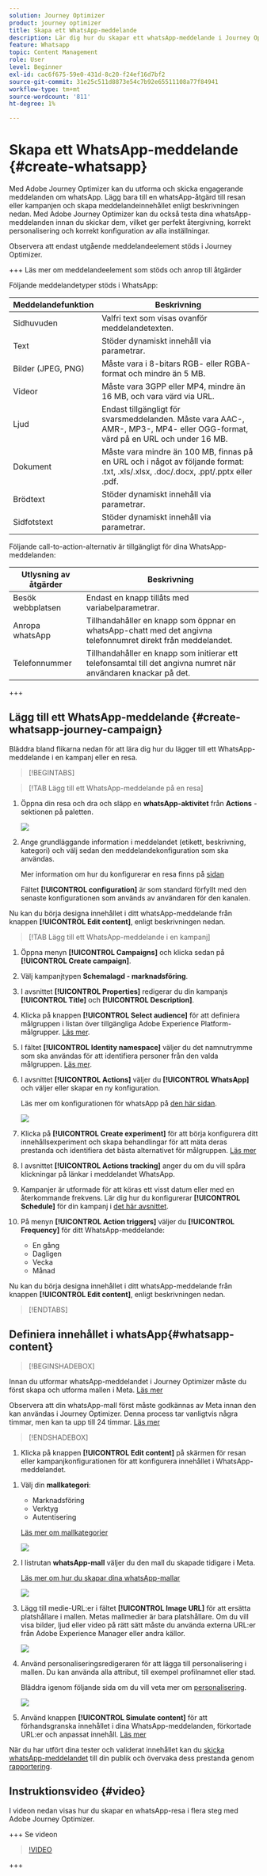 ```yaml
---
solution: Journey Optimizer
product: journey optimizer
title: Skapa ett WhatsApp-meddelande
description: Lär dig hur du skapar ett whatsApp-meddelande i Journey Optimizer
feature: Whatsapp
topic: Content Management
role: User
level: Beginner
exl-id: cac6f675-59e0-431d-8c20-f24ef16d7bf2
source-git-commit: 31e25c511d8873e54c7b92e65511108a77f84941
workflow-type: tm+mt
source-wordcount: '811'
ht-degree: 1%

---
```



# Skapa ett WhatsApp-meddelande {#create-whatsapp}

Med Adobe Journey Optimizer kan du utforma och skicka engagerande meddelanden om whatsApp. Lägg bara till en whatsApp-åtgärd till resan eller kampanjen och skapa meddelandeinnehållet enligt beskrivningen nedan. Med Adobe Journey Optimizer kan du också testa dina whatsApp-meddelanden innan du skickar dem, vilket ger perfekt återgivning, korrekt personalisering och korrekt konfiguration av alla inställningar.

Observera att endast utgående meddelandeelement stöds i Journey Optimizer.

+++ Läs mer om meddelandeelement som stöds och anrop till åtgärder

Följande meddelandetyper stöds i WhatsApp:

| Meddelandefunktion | Beskrivning |
|-|-|
| Sidhuvuden | Valfri text som visas ovanför meddelandetexten. |
| Text | Stöder dynamiskt innehåll via parametrar. |
| Bilder (JPEG, PNG) | Måste vara i 8-bitars RGB- eller RGBA-format och mindre än 5 MB. |
| Videor | Måste vara 3GPP eller MP4, mindre än 16 MB, och vara värd via URL. |
| Ljud | Endast tillgängligt för svarsmeddelanden. Måste vara AAC-, AMR-, MP3-, MP4- eller OGG-format, värd på en URL och under 16 MB. |
| Dokument | Måste vara mindre än 100 MB, finnas på en URL och i något av följande format: .txt, .xls/.xlsx, .doc/.docx, .ppt/.pptx eller .pdf. |
| Brödtext | Stöder dynamiskt innehåll via parametrar. |
| Sidfotstext | Stöder dynamiskt innehåll via parametrar. |

Följande call-to-action-alternativ är tillgängligt för dina WhatsApp-meddelanden:

| Utlysning av åtgärder | Beskrivning |
|-|-|
| Besök webbplatsen | Endast en knapp tillåts med variabelparametrar. |
| Anropa whatsApp | Tillhandahåller en knapp som öppnar en whatsApp-chatt med det angivna telefonnumret direkt från meddelandet. |
| Telefonnummer | Tillhandahåller en knapp som initierar ett telefonsamtal till det angivna numret när användaren knackar på det. |

+++

## Lägg till ett WhatsApp-meddelande {#create-whatsapp-journey-campaign}

Bläddra bland flikarna nedan för att lära dig hur du lägger till ett WhatsApp-meddelande i en kampanj eller en resa.

>[!BEGINTABS]

>[!TAB Lägg till ett WhatsApp-meddelande på en resa]

1. Öppna din resa och dra och släpp en **whatsApp-aktivitet** från **Actions** -sektionen på paletten.

   ![](assets/whatsapp-create-jo.png)

1. Ange grundläggande information i meddelandet (etikett, beskrivning, kategori) och välj sedan den meddelandekonfiguration som ska användas.

   Mer information om hur du konfigurerar en resa finns på [sidan](../building-journeys/journey-gs.md)

   Fältet **[!UICONTROL configuration]** är som standard förfyllt med den senaste konfigurationen som används av användaren för den kanalen.

Nu kan du börja designa innehållet i ditt whatsApp-meddelande från knappen **[!UICONTROL Edit content]**, enligt beskrivningen nedan.

>[!TAB Lägg till ett WhatsApp-meddelande i en kampanj]

1. Öppna menyn **[!UICONTROL Campaigns]** och klicka sedan på **[!UICONTROL Create campaign]**.

1. Välj kampanjtypen **Schemalagd - marknadsföring**.

1. I avsnittet **[!UICONTROL Properties]** redigerar du din kampanjs **[!UICONTROL Title]** och **[!UICONTROL Description]**.

1. Klicka på knappen **[!UICONTROL Select audience]** för att definiera målgruppen i listan över tillgängliga Adobe Experience Platform-målgrupper. [Läs mer](../audience/about-audiences.md).

1. I fältet **[!UICONTROL Identity namespace]** väljer du det namnutrymme som ska användas för att identifiera personer från den valda målgruppen. [Läs mer](../event/about-creating.md#select-the-namespace).

1. I avsnittet **[!UICONTROL Actions]** väljer du **[!UICONTROL WhatsApp]** och väljer eller skapar en ny konfiguration.

   Läs mer om konfigurationen för whatsApp på [den här sidan](whatsapp-configuration.md).

   ![](assets/whatsapp-campaign-1.png)

1. Klicka på **[!UICONTROL Create experiment]** för att börja konfigurera ditt innehållsexperiment och skapa behandlingar för att mäta deras prestanda och identifiera det bästa alternativet för målgruppen. [Läs mer](../content-management/content-experiment.md)

1. I avsnittet **[!UICONTROL Actions tracking]** anger du om du vill spåra klickningar på länkar i meddelandet WhatsApp.

1. Kampanjer är utformade för att köras ett visst datum eller med en återkommande frekvens. Lär dig hur du konfigurerar **[!UICONTROL Schedule]** för din kampanj i [det här avsnittet](../campaigns/create-campaign.md#schedule).

1. På menyn **[!UICONTROL Action triggers]** väljer du **[!UICONTROL Frequency]** för ditt WhatsApp-meddelande:

   * En gång
   * Dagligen
   * Vecka
   * Månad

Nu kan du börja designa innehållet i ditt whatsApp-meddelande från knappen **[!UICONTROL Edit content]**, enligt beskrivningen nedan.

>[!ENDTABS]

## Definiera innehållet i whatsApp{#whatsapp-content}

>[!BEGINSHADEBOX]

Innan du utformar whatsApp-meddelandet i Journey Optimizer måste du först skapa och utforma mallen i Meta. [Läs mer](https://www.facebook.com/business/help/2055875911147364?id=2129163877102343)

Observera att din whatsApp-mall först måste godkännas av Meta innan den kan användas i Journey Optimizer. Denna process tar vanligtvis några timmar, men kan ta upp till 24 timmar. [Läs mer](https://developers.facebook.com/docs/whatsapp/message-templates/guidelines/#approval-process)

>[!ENDSHADEBOX]

1. Klicka på knappen **[!UICONTROL Edit content]** på skärmen för resan eller kampanjkonfigurationen för att konfigurera innehållet i WhatsApp-meddelandet.

<!--
1. Select **[!UICONTROL Template message]**.
-->

1. Välj din **mallkategori**:

   * Marknadsföring
   * Verktyg
   * Autentisering

   [Läs mer om mallkategorier](https://developers.facebook.com/docs/whatsapp/updates-to-pricing/new-template-guidelines/#template-category-guidelines)

   ![](assets/whatsapp-design-1.png)

1. I listrutan **whatsApp-mall** väljer du den mall du skapade tidigare i Meta.

   [Läs mer om hur du skapar dina whatsApp-mallar](https://www.facebook.com/business/help/2055875911147364?id=2129163877102343)

   ![](assets/whatsapp-design-2.png)

1. Lägg till medie-URL:er i fältet **[!UICONTROL Image URL]** för att ersätta platshållare i mallen. Metas mallmedier är bara platshållare. Om du vill visa bilder, ljud eller video på rätt sätt måste du använda externa URL:er från Adobe Experience Manager eller andra källor.

   ![](assets/whatsapp-design-3.png)

1. Använd personaliseringsredigeraren för att lägga till personalisering i mallen. Du kan använda alla attribut, till exempel profilnamnet eller stad.

   Bläddra igenom följande sida om du vill veta mer om [personalisering](../personalization/personalize.md).

   ![](assets/whatsapp-design-4.png)

1. Använd knappen **[!UICONTROL Simulate content]** för att förhandsgranska innehållet i dina WhatsApp-meddelanden, förkortade URL:er och anpassat innehåll. [Läs mer](send-whatsapp.md)

När du har utfört dina tester och validerat innehållet kan du [skicka whatsApp-meddelandet](send-whatsapp.md) till din publik och övervaka dess prestanda genom [rapportering](../reports/campaign-global-report-cja.md).

<!--
* **[!UICONTROL Template message]**: Predefined message imported from Meta into Journey Optimizer. These are intended for sending notifications, alerts, or updates to your customers.

* **[!UICONTROL Response message]**: Message created in Journey Optimizer and sent in reply to customer queries or interactions.

>[!BEGINTABS]

>[!TAB Template message]

1. From the journey or campaign configuration screen, click the **[!UICONTROL Edit content]** button to configure the WhatsApp message content.

1. Select **[!UICONTROL Template message]**.

1. Choose your Template category. [Learn more](https://developers.facebook.com/docs/WhatsApp/updates-to-pricing/new-template-guidelines/)

1. From the **WhatsApp template** drop-down, select your previously created template designed in Meta.

1. Use the personalization editor to define content, add personalization and dynamic content. You can use any attribute, such as the profile name or city for example. You can also define conditional rules. Browse to the following pages to learn more about [personalization](../personalization/personalize.md) and [dynamic content](../personalization/get-started-dynamic-content.md) in the personalization editor.

1. Use the **[!UICONTROL Simulate content]** button to preview your WhatsApp message content, shortened URLs, and personalized content. [Learn more](send-whatsapp.md)

Once you have performed your tests and validated the content, you can send your WhatsApp message to your audience. These steps are detailed on [this page](send-whatsapp.md)

>[!TAB Response message]

1. From the journey or campaign configuration screen, click the **[!UICONTROL Edit content]** button to configure the WhatsApp message content.

1. Select **[!UICONTROL Response message]**.

1. Enter your text in the **[!UICONTROL Body]** field.

1. Use the personalization editor to define content, add personalization and dynamic content. You can use any attribute, such as the profile name or city for example. You can also define conditional rules. Browse to the following pages to learn more about [personalization](../personalization/personalize.md) and [dynamic content](../personalization/get-started-dynamic-content.md) in the personalization editor.

1. Use the **[!UICONTROL Simulate content]** button to preview your WhatsApp message content, shortened URLs, and personalized content. [Learn more](send-whatsapp.md)

Once you have performed your tests and validated the content, you can send your WhatsApp message to your audience. These steps are detailed on [this page](send-whatsapp.md)

>[!ENDTABS]
-->


## Instruktionsvideo {#video}

I videon nedan visas hur du skapar en whatsApp-resa i flera steg med Adobe Journey Optimizer.

+++ Se videon

>[!VIDEO](https://video.tv.adobe.com/v/3470282/?learn=on")

+++
